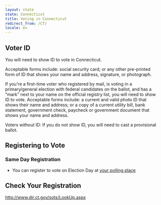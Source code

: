 ```yaml
---
layout: state
state: Connecticut
title: Voting in Connecticut
redirect_from: /CT/
locale: en
---
```


## Voter ID

You will need to show ID to vote in Connecticut.

Acceptable forms include: social security card; or any other pre-printed form of ID that shows your name and address, signature, or photograph.

If you're a first-time voter who registered by mail, is voting in a primary/general election with federal candidates on the ballot, and has a “mark” next to your name on the official registry list, you will need to show ID to vote. Acceptable forms include: a current and valid photo ID that shows their name and address; or a copy of a current utility bill, bank statement, government check, paycheck or government document that shows your name and address.

Voters without ID: If you do not show ID, you will need to cast a provisional ballot.

## Registering to Vote

### Same Day Registration
* You can register to vote on Election Day at [your polling place](https://gttp.votinginfoproject.org)

## Check Your Registration

<http://www.dir.ct.gov/sots/LookUp.aspx>
